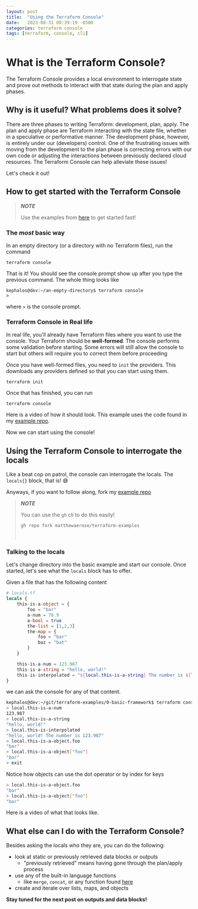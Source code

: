 ```yaml
---
layout: post
title:  "Using the Terraform Console"
date:   2023-08-31 00:39:19 -0500
categories: terraform console
tags: [terraform, console, cli]
---
```

# What is the Terraform Console?
The Terraform Console provides a local environment to interrogate state and prove out methods to interact with that state during the plan and apply phases.

## Why is it useful? What problems does it solve?
There are three phases to writing Terraform: development, plan, apply.
The plan and apply phase are Terraform interacting with the state file, whether in a speculative or performative manner.
The development phase, however, is entirely under our (developers) control.
One of the frustrating issues with moving from the development to the plan phase is correcting errors with our own code or adjusting the interactions  between previously declared cloud resources.
The Terraform Console can help alleviate these issues!

Let's check it out!

## How to get started with the Terraform Console
> **_NOTE_**
> 
> Use the examples from [here](https://github.com/matthewaerose/terraform-examples) to get started fast!

### The *most* basic way
In an empty directory (or a directory with no Terraform files), run the command
```
terraform console
```
That is it! You should see the console prompt show up after you type the previous command. The whole thing looks like
```
kephalos@dev:~/an-empty-directory$ terraform console
>
```

where `>` is the console prompt.


### Terraform Console in Real life
In real life, you'll already have Terraform files where you want to use the console. Your Terraform should be **well-formed**. The console performs some validation before starting. Some errors will still allow the console to start but others will require you to correct them before proceeding

Once you have well-formed files, you need to `init` the providers. This downloads any providers defined so that you can start using them.
```
terraform init
```

Once that has finished, you can run
```
terraform console
```

Here is a video of how it should look. This example uses the code found in my [example repo](https://github.com/matthewaerose/terraform-examples).

<script async id="asciicast-605819" src="https://asciinema.org/a/605819.js"></script>

Now we can start using the console!

## Using the Terraform Console to interrogate the locals
Like a beat cop on patrol, the console can interrogate the locals. The `locals{}` block, that is! 😅

Anyways, if you want to follow along, fork my [example repo](https://github.com/matthewaerose/terraform-examples)
> **_NOTE_**
>
> You can use the `gh` cli to do this easily!
> ```
> gh repo fork matthewaerose/terraform-examples
> ```
> &nbsp;

### Talking to the locals
Let's change directory into the basic example and start our console. Once started, let's see what the `locals` block has to offer.

Given a file that has the following content
```terraform
# locals.tf
locals {
    this-is-a-object = {
        foo = "bar"
        a-num = 78.9
        a-bool = true
        the-list = [1,2,3]
        the-map = {
            foo = "bar"
            baz = "bat"
        }
    }

    this-is-a-num = 123.987
    this-is-a-string = "hello, world!"
    this-is-interpolated = "${local.this-is-a-string} The number is ${local.this-is-a-num}"
}
```

we can ask the console for any of that content.

```bash
kephalos@dev:~/git/terraform-examples/0-basic-framework$ terraform console
> local.this-is-a-num
123.987
> local.this-is-a-string
"hello, world!"
> local.this-is-interpolated
"hello, world! The number is 123.987"
> local.this-is-a-object.foo
"bar"
> local.this-is-a-object["foo"]
"bar"
> exit
```

Notice how objects can use the dot operator or by index for keys
```bash
> local.this-is-a-object.foo
"bar"
> local.this-is-a-object["foo"]
"bar"
```

Here is a video of what that looks like. 
<script async id="asciicast-605826" src="https://asciinema.org/a/605826.js"></script>

## What else can I do with the Terraform Console?
Besides asking the locals who they are, you can do the following:
- look at static or previously retrieved data blocks or outputs
  - "previously retrieved" means having gone through the plan/apply process
- use any of the built-in language functions
  - like `merge`, `concat`, or any function found [here](https://developer.hashicorp.com/terraform/language/functions)
- create and iterate over lists, maps, and objects

**Stay tuned for the next post on outputs and data blocks!**